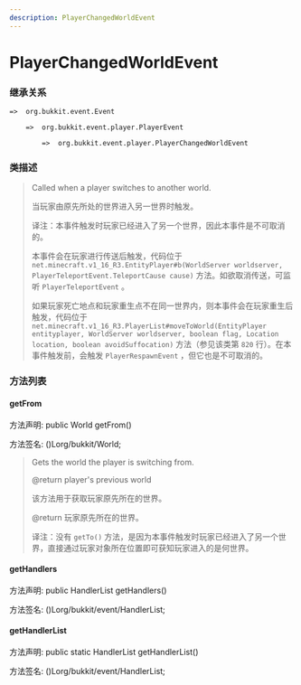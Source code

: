 ```yaml
---
description: PlayerChangedWorldEvent
---
```


# PlayerChangedWorldEvent

### 继承关系

    =>  org.bukkit.event.Event

        =>  org.bukkit.event.player.PlayerEvent

            =>  org.bukkit.event.player.PlayerChangedWorldEvent

### 类描述

> Called when a player switches to another world.
> 
> <p>
> 
> 当玩家由原先所处的世界进入另一世界时触发。
> 
> <p>
> 
> 译注：本事件触发时玩家已经进入了另一个世界，因此本事件是不可取消的。
> 
> 本事件会在玩家进行传送后触发，代码位于 `net.minecraft.v1_16_R3.EntityPlayer#b(WorldServer worldserver, PlayerTeleportEvent.TeleportCause cause)` 方法。如欲取消传送，可监听 `PlayerTeleportEvent` 。
> 
> 如果玩家死亡地点和玩家重生点不在同一世界内，则本事件会在玩家重生后触发，代码位于 `net.minecraft.v1_16_R3.PlayerList#moveToWorld(EntityPlayer entityplayer, WorldServer worldserver, boolean flag, Location location, boolean avoidSuffocation)` 方法（参见该类第 `820` 行）。在本事件触发前，会触发 `PlayerRespawnEvent` ，但它也是不可取消的。

### 方法列表

#### getFrom

方法声明: public World getFrom()

方法签名: ()Lorg/bukkit/World;

> Gets the world the player is switching from.
> 
> @return  player's previous world
> 
> <p>
> 
> 该方法用于获取玩家原先所在的世界。
> 
> @return 玩家原先所在的世界。
> 
> <p>
> 
> 译注：没有 `getTo()` 方法，是因为本事件触发时玩家已经进入了另一个世界，直接通过玩家对象所在位置即可获知玩家进入的是何世界。

#### getHandlers

方法声明: public HandlerList getHandlers()

方法签名: ()Lorg/bukkit/event/HandlerList;

#### getHandlerList

方法声明: public static HandlerList getHandlerList()

方法签名: ()Lorg/bukkit/event/HandlerList;